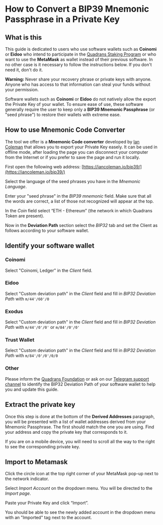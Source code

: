 How to Convert a BIP39 Mnemonic Passphrase in a Private Key
===========================================================

## What is this

This guide is dedicated to users who use software wallets such as **Coinomi** or **Eidoo** who intend to participate in the [Quadrans Staking Program](../../cryptocurrencies/staking.md) or who want to use the **MetaMask** as wallet instead of their previous software. In no other case is it necessary to follow the instructions below. If you don't need it, don't do it.

**Warning:** Never share your recovery phrase or private keys with anyone. Anyone who has access to that information can steal your funds without your permission.

Software wallets such as **Coinomi** or **Eidoo** do not natively allow the export the Private Key of your wallet. To ensure ease of use, these software generally require the user to keep only a **BIP39 Mnemonic Passphrase** (or "seed phrase") to restore their wallets with extreme ease.

## How to use Mnemonic Code Converter

The tool we offer is a **Mnemonic Code converter** developed by [Ian Coleman](https://github.com/iancoleman/bip39) that allows you to export your Private Key easely. It can be used in offline mode, after loading the page you can disconnect your computer from the Internet or if you prefer to save the page and run it locally.

First open the following web address: [https://iancoleman.io/bip39/](https://iancoleman.io/bip39/)

Select the language of the seed phrases you have in the *Mnemonic Language*.

Enter your "seed phrase" in the *BIP39 mnemonic* field. Make sure that all the words are correct, a list of those not recognized will appear at the top.

In the *Coin* field select “ETH - Ethereum” (the network in which Quadrans Token are present).

Now in the **Deviation Path** section select the *BIP32* tab and set the Client as follows according to your software wallet.

## Identify your software wallet

### Coinomi

Select "Coinomi, Ledger" in the *Client* field.

### Eidoo

Select "Custom deviation path" in the *Client* field and fill in *BIP32 Deviation Path* with `m/44'/60'/0`

### Exodus

Select "Custom deviation path" in the *Client* field and fill in *BIP32 Deviation Path* with `m/44'/0'/0'` or `m/84'/0'/0'`

### Trust Wallet

Select "Custom deviation path" in the *Client* field and fill in *BIP32 Deviation Path* with `m/84'/0'/0'/0/0`

### Other

Please inform the [Quadrans Foundation](https://quadrans.io/contacts.php) or ask on our [Telegram support channel](https://t.me/quadrans) to identify the BIP32 Deviation Path of your software wallet to help you and update this guide.

## Extract the private key

Once this step is done at the bottom of the **Derived Addresses** paragraph, you will be presented with a list of wallet addresses derived from your Mnemonic Passphrase. The first should match the one you are using. Find your address and copy the private key that corresponds to it. 

If you are on a mobile device, you will need to scroll all the way to the right to see the corresponding private key.

## Import to Metamask

Click the circle icon at the top right corner of your MetaMask pop-up next to the network indicator.

Select *Import Account* on the dropdown menu. You will be directed to the *Import page*. 

Paste your Private Key and click “Import”.

You should be able to see the newly added account in the dropdown menu with an "Imported" tag next to the account.